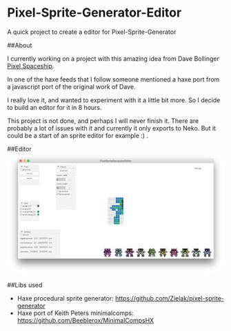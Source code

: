# Pixel-Sprite-Generator-Editor
A quick project to create a editor for Pixel-Sprite-Generator


##About

I currently working on a project with this amazing idea from Dave Bollinger [Pixel Spaceship](http://web.archive.org/web/20080228054410/http://www.davebollinger.com/works/pixelspaceships/).

In one of the haxe feeds that I follow someone mentioned a haxe port from a javascript port of the original work of Dave.

I really love it, and wanted to experiment with it a little bit more.
So I decide to build an editor for it in 8 hours.

This project is not done, and perhaps I will never finish it. 
There are probably a lot of issues with it and currently it only exports to Neko.
But it could be a start of an sprite editor for example :) .

##Editor
![image](screenshot.png)


##Libs used

* Haxe procedural sprite generator: https://github.com/Zielak/pixel-sprite-generator
* Haxe port of Keith Peters minimalcomps: https://github.com/Beeblerox/MinimalCompsHX

